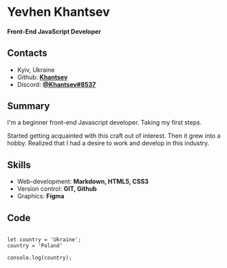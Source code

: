 # Yevhen Khantsev
#### Front-End JavaScript Developer


## Contacts

* Kyiv, Ukraine
* Github: [__Khantsev__](https://github.com/Khantsev)
* Discord: [__@Khantsev#8537__](https://discord.com/)


## Summary 

I'm a beginner front-end Javascript developer. Taking my first steps. 

Started getting acquainted with this craft out of interest. Then it grew into a hobby. Realized that I had a desire to work and develop in this industry.


## Skills

* Web-development: __Markdown, HTML5, CSS3__
* Version control: __GIT, Github__
* Graphics: __Figma__


## Code

```

let country = 'Ukraine';
country = 'Poland'

console.log(country);


```
